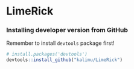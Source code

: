 
<!-- README.md is generated from README.Rmd. Please edit that file -->
LimeRick
========

### Installing developer version from GitHub

Remember to install `devtools` package first!

``` r
# install.packages('devtools')
devtools::install_github("kalimu/LimeRick")
```
